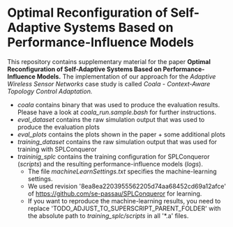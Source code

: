 # Optimal Reconfiguration of Self-Adaptive Systems Based on Performance-Influence Models

This repository contains supplementary material for the paper **Optimal Reconfiguration of Self-Adaptive Systems Based on Performance-Influence Models.**
The implementation of our approach for the *Adaptive Wireless Sensor Networks* case study is called *Coala - Context-Aware Topology Control Adaptation.*

* *coala* contains binary that was used to produce the evaluation results. Please have a look at *coala_run.sample.bash* for further instructions.
* *eval_dataset* contains the raw simulation output that was used to produce the evaluation plots
* *eval_plots* contains the plots shown in the paper + some additional plots
* *training_dataset* contains the raw simulation output that was used for training with SPLConqueror
* *traininig_splc* contains the training configuration for SPLConqueror (*scripts*) and the resulting performance-influence models (*logs*). 
  * The file *machineLearnSettings.txt* specifies the machine-learning settings.
  * We used revision '8ea8ea2203955562205d74aa68452cd69a12afce' of https://github.com/se-passau/SPLConqueror for learning.
  * If you want to reproduce the machine-learning results, you need to replace 'TODO_ADJUST_TO_SUPERSCRIPT_PARENT_FOLDER' with the absolute path to *training_splc/scripts* in all '*.a' files.
